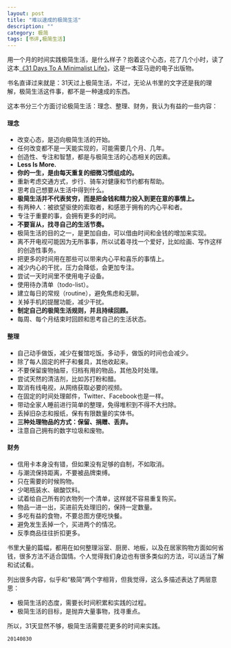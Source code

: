 ```yaml
---
layout: post
title: "难以速成的极简生活"
description: ""
category: 极简
tags: [书评,极简生活]
---
```



用一个月的时间实践极简生活，是什么样子？抱着这个心态，花了几个小时，读了这本[《31 Days To A Minimalist Life》](http://www.amazon.com/31-Days-Minimalist-Life-Fulfillment-ebook/dp/B00F9AJNIQ/)，这是一本亚马逊的电子出版物。

书名直译过来就是：31天过上极简生活，不过，无论从书里的文字还是我的理解，极简生活这件事，都不是一种速成的东西。

这本书分三个方面讨论极简生活：理念、整理、财务，我认为有益的一些内容：

#### 理念

+ 改变心态，是迈向极简生活的开始。
+ 任何改变都不是一天能实现的，可能需要几个月、几年。
+ 创造性、专注和智慧，都是与极简生活的心态相关的因素。
+ **Less Is More.**
+ **你的一生，是由每天重复的细微习惯组成的。**
+ 重新考虑交通方式，步行、骑车对健康和节约都有帮助。
+ 思考自己想要从生活中得到什么。
+ **极简生活并不代表贫穷，而是把金钱和精力投入到更在意的事情上。**
+ 有两种人：被欲望驱使的索取者，和感恩于拥有的内心平和者。
+ 专注于重要的事，会拥有更多的时间。
+ **不要盲从，找寻自己的生活节奏。**
+ 极简生活的目的之一，是更加自由，可以借由时间和金钱的增加来实现。
+ 离不开电视可能因为无所事事，所以试着寻找一个爱好，比如绘画、写作这样的创造性事务。
+ 把更多的时间用在那些可以带来内心平和喜乐的事情上。
+ 减少内心的干扰，压力会降低，会更加专注。
+ 尝试一天时间里不使用电子设备。
+ 使用待办清单（todo-list）。
+ 建立每日的常规（routine），避免焦虑和无聊。
+ 关掉手机的提醒功能，减少干扰。
+ **制定自己的极简生活规则，并且持续回顾。**
+ 每周、每个月结束时回顾和思考自己的生活状态。

#### 整理

+ 自己动手做饭，减少在餐馆吃饭。多动手，做饭的时间也会减少。
+ 除了每人固定的杯子和餐具，其他收起来。
+ 不要保留废物抽屉，归档有用的物品，其他及时处理。
+ 尝试天然的清洁剂，比如苏打粉和醋。
+ 取消有线电视，从网络获取必要的视频。
+ 在固定的时间处理邮件，Twitter、Facebook也是一样。
+ 带动全家人睡前进行简单的整理，免得堆积到不得不大扫除。
+ 丢掉旧杂志和报纸，保有有限数量的实体书。
+ **三种处理物品的方式：保留、捐赠、丢弃。**
+ 注意自己拥有的数字垃圾和废物。

#### 财务

+ 信用卡本身没有错，但如果没有足够的自制，不如取消。
+ 与潮流保持距离，不要被品牌束缚。
+ 只在需要的时候购物。
+ 少喝瓶装水、碳酸饮料。
+ 试着给自己所有的衣物列一个清单，这样就不容易重复购买。
+ 物品一进一出，买进前先处理旧的，保持一定数量。
+ 多吃有益的食物，不要总图方便吃快餐。
+ 避免发生丢掉一个，买进两个的情况。
+ 反季商品往往折扣更多。


书里大量的篇幅，都用在如何整理浴室、厨房、地板，以及在居家购物方面如何省钱，很多方法不适合国情。个人觉得我们身边也有很多类似的方法，可以适当了解和试试看。

列出很多内容，似乎和“极简”两个字相背，但我觉得，这么多描述表达了两层意思：

+ 极简生活的态度，需要长时间积累和实践的过程。
+ 极简生活的目标，是抛弃大量事物，找寻重点。

所以，31天显然不够，极简生活需要花更多的时间来实践。

`20140830`
